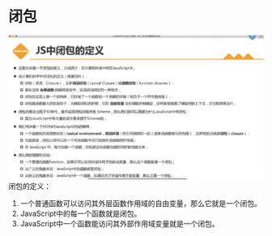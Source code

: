 # 闭包
![闭包的定义](../images/闭包的定义.png)
闭包的定义：
1. 一个普通函数可以访问其外层函数作用域的自由变量，那么它就是一个闭包。
2. JavaScript中的每一个函数就是闭包。
3. JavaScript中一个函数能访问其外部作用域变量就是一个闭包。
